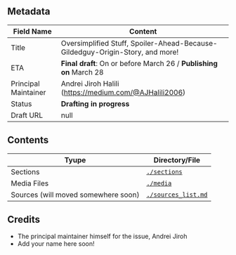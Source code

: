 ## Metadata

| Field Name | Content |
| --- | --- |
| Title | Oversimplified Stuff, Spoiler-Ahead-Because-Gildedguy-Origin-Story, and more! |
| ETA | **Final draft**: On or before March 26 / **Publishing on** March 28 |
| Principal Maintainer | Andrei Jiroh Halili (https://medium.com/@AJHalili2006) |
| Status | **Drafting in progress** |
| Draft URL | null |

## Contents

| Tyupe | Directory/File |
| --- | --- |
| Sections | [`./sections`](./sections) |
| Media Files | [`./media`](./files) |
| Sources (will moved somewhere soon) | [`./sources_list.md`](./sources_list.md) |

## Credits

- The principal maintainer himself for the issue, Andrei Jiroh
- Add your name here soon!
